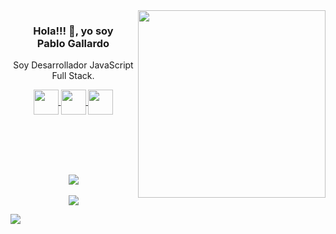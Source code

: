 <img align="right" width="300" src="https://user-images.githubusercontent.com/38090176/176254739-9b06d30d-082c-4325-be19-30acc647b4a3.png" />
<p align="center">
	<h3 align="center">Hola!!! 👋, yo soy </br>Pablo Gallardo </h3>
</p>
<p align="center">Soy Desarrollador JavaScript Full Stack.</p>
<p align="center">
	<a href="https://www.youtube.com/channel/UCS-YoU7f8PztGHBd4OD9RSw">
		<img align="center" src="icons/youtube.svg" height="40px" width="40px" />
	</a>
	<a href="https://www.instagram.com/pablogallardo.dev">
		<img align="center" src="icons/instagram.svg" height="40px" width="40px" />
	</a>
	<a href="https://www.twitch.tv/pablogallardodev">
		<img align="center" src="icons/twitch.svg" height="40px" width="40px" />
	</a>
</p>
</br></br></br></br>
<p align="center">
	<img align="center" src="https://github-readme-stats.vercel.app/api?username=pablogallardodev&show_icons=true" /></br></br>
	<img align="center" src="https://github-readme-stats.vercel.app/api/top-langs/?username=pablogallardodev&layout=compact" />
</p>

![](https://visitor-badge.glitch.me/badge?page_id=pablogallardodev.pablogallardodev)

<!--
[![Anurag's GitHub stats](https://github-readme-stats.vercel.app/api?username=pablogallardodev&show_icons=true)](https://github.com/anuraghazra/github-readme-stats)
[![Top Langs](https://github-readme-stats.vercel.app/api/top-langs/?username=pablogallardodev&layout=compact)](https://github.com/anuraghazra/github-readme-stats)
-->
